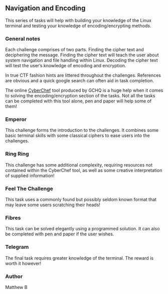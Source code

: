 ## Navigation and Encoding

This series of tasks will help with building your knowledge of the Linux terminal and testing your knowledge of encoding/encrypting methods.

### General notes
Each challenge comprises of two parts. Finding the cipher text and deciphering the message.
Finding the cipher text will teach the user about system navigation and file handling within Linux.
Decoding the cipher text will test the user’s knowledge of encoding and encryption.

In true CTF fashion hints are littered throughout the challenges. 
References are obvious and a quick google search can often aid in task completion.

The online [CyberChef](https://gchq.github.io/CyberChef/) tool produced by GCHQ is a huge help when it comes to solving the encoding/encryption section of the tasks. Not all the tasks can be completed with this tool alone, pen and paper will help some of them!


### Emperor
This challenge forms the introduction to the challenges. It combines some basic terminal skills with some classical ciphers to ease users into the challenges.

### Ring Ring
This challenge has some additional complexity, requiring resources not contained within the CyberChef tool, as well as some creative interpretation of supplied information!

### Feel The Challenge
This task uses a commonly found but possibly seldom known format that may leave some users scratching their heads!

### Fibres
This task can be solved elegantly using a programmed solution. It can also be completed with pen and paper if the user wishes.

### Telegram
The final task requires greater knowledge of the terminal. The reward is worth it however!

### Author
Matthew B
